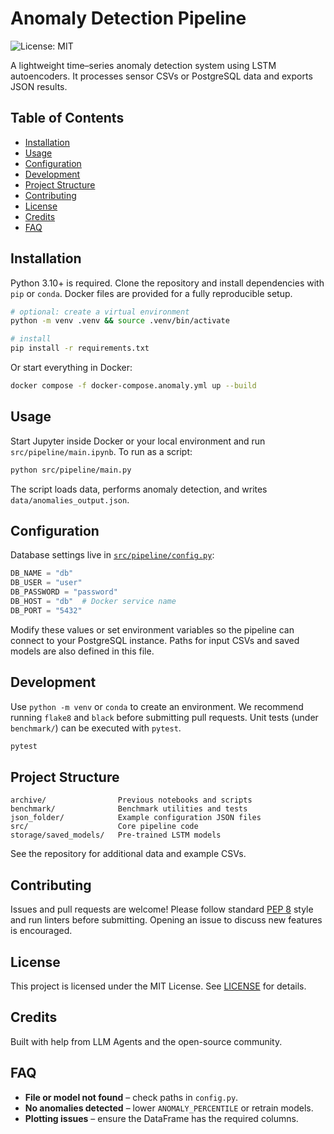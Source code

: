 # Anomaly Detection Pipeline

![License: MIT](https://img.shields.io/badge/License-MIT-blue.svg)

A lightweight time–series anomaly detection system using LSTM autoencoders. It processes sensor CSVs or PostgreSQL data and exports JSON results.

## Table of Contents
- [Installation](#installation)
- [Usage](#usage)
- [Configuration](#configuration)
- [Development](#development)
- [Project Structure](#project-structure)
- [Contributing](#contributing)
- [License](#license)
- [Credits](#credits)
- [FAQ](#faq)

## Installation

Python 3.10+ is required. Clone the repository and install dependencies with `pip` or `conda`. Docker files are provided for a fully reproducible setup.

```bash
# optional: create a virtual environment
python -m venv .venv && source .venv/bin/activate

# install
pip install -r requirements.txt
```

Or start everything in Docker:

```bash
docker compose -f docker-compose.anomaly.yml up --build
```

## Usage

Start Jupyter inside Docker or your local environment and run `src/pipeline/main.ipynb`. To run as a script:

```bash
python src/pipeline/main.py
```

The script loads data, performs anomaly detection, and writes `data/anomalies_output.json`.

## Configuration

Database settings live in [`src/pipeline/config.py`](src/pipeline/config.py):

```python
DB_NAME = "db"
DB_USER = "user"
DB_PASSWORD = "password"
DB_HOST = "db"  # Docker service name
DB_PORT = "5432"
```

Modify these values or set environment variables so the pipeline can connect to your PostgreSQL instance. Paths for input CSVs and saved models are also defined in this file.

## Development

Use `python -m venv` or `conda` to create an environment. We recommend running `flake8` and `black` before submitting pull requests. Unit tests (under `benchmark/`) can be executed with `pytest`.

```bash
pytest
```

## Project Structure

```
archive/                Previous notebooks and scripts
benchmark/              Benchmark utilities and tests
json_folder/            Example configuration JSON files
src/                    Core pipeline code
storage/saved_models/   Pre-trained LSTM models
```

See the repository for additional data and example CSVs.

## Contributing

Issues and pull requests are welcome! Please follow standard [PEP 8](https://peps.python.org/pep-0008/) style and run linters before submitting. Opening an issue to discuss new features is encouraged.

## License

This project is licensed under the MIT License. See [LICENSE](LICENSE) for details.

## Credits

Built with help from LLM Agents and the open-source community.

## FAQ

- **File or model not found** – check paths in `config.py`.
- **No anomalies detected** – lower `ANOMALY_PERCENTILE` or retrain models.
- **Plotting issues** – ensure the DataFrame has the required columns.
